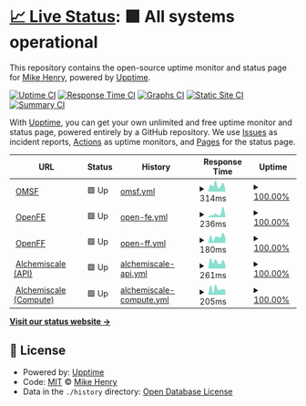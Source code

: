 # [📈 Live Status](https://status.MKN7787.com): <!--live status--> **🟩 All systems operational**

This repository contains the open-source uptime monitor and status page for [Mike Henry](https://www.henrymike.com/), powered by [Upptime](https://github.com/upptime/upptime).

[![Uptime CI](https://github.com/mikemhenry/website-uptime/workflows/Uptime%20CI/badge.svg)](https://github.com/mikemhenry/website-uptime/actions?query=workflow%3A%22Uptime+CI%22)
[![Response Time CI](https://github.com/mikemhenry/website-uptime/workflows/Response%20Time%20CI/badge.svg)](https://github.com/mikemhenry/website-uptime/actions?query=workflow%3A%22Response+Time+CI%22)
[![Graphs CI](https://github.com/mikemhenry/website-uptime/workflows/Graphs%20CI/badge.svg)](https://github.com/mikemhenry/website-uptime/actions?query=workflow%3A%22Graphs+CI%22)
[![Static Site CI](https://github.com/mikemhenry/website-uptime/workflows/Static%20Site%20CI/badge.svg)](https://github.com/mikemhenry/website-uptime/actions?query=workflow%3A%22Static+Site+CI%22)
[![Summary CI](https://github.com/mikemhenry/website-uptime/workflows/Summary%20CI/badge.svg)](https://github.com/mikemhenry/website-uptime/actions?query=workflow%3A%22Summary+CI%22)

With [Upptime](https://upptime.js.org), you can get your own unlimited and free uptime monitor and status page, powered entirely by a GitHub repository. We use [Issues](https://github.com/mikemhenry/website-uptime/issues) as incident reports, [Actions](https://github.com/mikemhenry/website-uptime/actions) as uptime monitors, and [Pages](https://status.MKN7787.com) for the status page.

<!--start: status pages-->
<!-- This summary is generated by Upptime (https://github.com/upptime/upptime) -->
<!-- Do not edit this manually, your changes will be overwritten -->
<!-- prettier-ignore -->
| URL | Status | History | Response Time | Uptime |
| --- | ------ | ------- | ------------- | ------ |
| <img alt="" src="https://icons.duckduckgo.com/ip3/www.omsf.io.ico" height="13"> [OMSF](https://www.omsf.io) | 🟩 Up | [omsf.yml](https://github.com/mikemhenry/website-uptime/commits/HEAD/history/omsf.yml) | <details><summary><img alt="Response time graph" src="./graphs/omsf/response-time-week.png" height="20"> 314ms</summary><br><a href="https://status.MKN7787.com/history/omsf"><img alt="Response time 305" src="https://img.shields.io/endpoint?url=https%3A%2F%2Fraw.githubusercontent.com%2Fmikemhenry%2Fwebsite-uptime%2FHEAD%2Fapi%2Fomsf%2Fresponse-time.json"></a><br><a href="https://status.MKN7787.com/history/omsf"><img alt="24-hour response time 111" src="https://img.shields.io/endpoint?url=https%3A%2F%2Fraw.githubusercontent.com%2Fmikemhenry%2Fwebsite-uptime%2FHEAD%2Fapi%2Fomsf%2Fresponse-time-day.json"></a><br><a href="https://status.MKN7787.com/history/omsf"><img alt="7-day response time 314" src="https://img.shields.io/endpoint?url=https%3A%2F%2Fraw.githubusercontent.com%2Fmikemhenry%2Fwebsite-uptime%2FHEAD%2Fapi%2Fomsf%2Fresponse-time-week.json"></a><br><a href="https://status.MKN7787.com/history/omsf"><img alt="30-day response time 356" src="https://img.shields.io/endpoint?url=https%3A%2F%2Fraw.githubusercontent.com%2Fmikemhenry%2Fwebsite-uptime%2FHEAD%2Fapi%2Fomsf%2Fresponse-time-month.json"></a><br><a href="https://status.MKN7787.com/history/omsf"><img alt="1-year response time 305" src="https://img.shields.io/endpoint?url=https%3A%2F%2Fraw.githubusercontent.com%2Fmikemhenry%2Fwebsite-uptime%2FHEAD%2Fapi%2Fomsf%2Fresponse-time-year.json"></a></details> | <details><summary><a href="https://status.MKN7787.com/history/omsf">100.00%</a></summary><a href="https://status.MKN7787.com/history/omsf"><img alt="All-time uptime 99.48%" src="https://img.shields.io/endpoint?url=https%3A%2F%2Fraw.githubusercontent.com%2Fmikemhenry%2Fwebsite-uptime%2FHEAD%2Fapi%2Fomsf%2Fuptime.json"></a><br><a href="https://status.MKN7787.com/history/omsf"><img alt="24-hour uptime 100.00%" src="https://img.shields.io/endpoint?url=https%3A%2F%2Fraw.githubusercontent.com%2Fmikemhenry%2Fwebsite-uptime%2FHEAD%2Fapi%2Fomsf%2Fuptime-day.json"></a><br><a href="https://status.MKN7787.com/history/omsf"><img alt="7-day uptime 100.00%" src="https://img.shields.io/endpoint?url=https%3A%2F%2Fraw.githubusercontent.com%2Fmikemhenry%2Fwebsite-uptime%2FHEAD%2Fapi%2Fomsf%2Fuptime-week.json"></a><br><a href="https://status.MKN7787.com/history/omsf"><img alt="30-day uptime 100.00%" src="https://img.shields.io/endpoint?url=https%3A%2F%2Fraw.githubusercontent.com%2Fmikemhenry%2Fwebsite-uptime%2FHEAD%2Fapi%2Fomsf%2Fuptime-month.json"></a><br><a href="https://status.MKN7787.com/history/omsf"><img alt="1-year uptime 99.48%" src="https://img.shields.io/endpoint?url=https%3A%2F%2Fraw.githubusercontent.com%2Fmikemhenry%2Fwebsite-uptime%2FHEAD%2Fapi%2Fomsf%2Fuptime-year.json"></a></details>
| <img alt="" src="https://icons.duckduckgo.com/ip3/openfree.energy.ico" height="13"> [OpenFE](https://openfree.energy) | 🟩 Up | [open-fe.yml](https://github.com/mikemhenry/website-uptime/commits/HEAD/history/open-fe.yml) | <details><summary><img alt="Response time graph" src="./graphs/open-fe/response-time-week.png" height="20"> 236ms</summary><br><a href="https://status.MKN7787.com/history/open-fe"><img alt="Response time 228" src="https://img.shields.io/endpoint?url=https%3A%2F%2Fraw.githubusercontent.com%2Fmikemhenry%2Fwebsite-uptime%2FHEAD%2Fapi%2Fopen-fe%2Fresponse-time.json"></a><br><a href="https://status.MKN7787.com/history/open-fe"><img alt="24-hour response time 113" src="https://img.shields.io/endpoint?url=https%3A%2F%2Fraw.githubusercontent.com%2Fmikemhenry%2Fwebsite-uptime%2FHEAD%2Fapi%2Fopen-fe%2Fresponse-time-day.json"></a><br><a href="https://status.MKN7787.com/history/open-fe"><img alt="7-day response time 236" src="https://img.shields.io/endpoint?url=https%3A%2F%2Fraw.githubusercontent.com%2Fmikemhenry%2Fwebsite-uptime%2FHEAD%2Fapi%2Fopen-fe%2Fresponse-time-week.json"></a><br><a href="https://status.MKN7787.com/history/open-fe"><img alt="30-day response time 235" src="https://img.shields.io/endpoint?url=https%3A%2F%2Fraw.githubusercontent.com%2Fmikemhenry%2Fwebsite-uptime%2FHEAD%2Fapi%2Fopen-fe%2Fresponse-time-month.json"></a><br><a href="https://status.MKN7787.com/history/open-fe"><img alt="1-year response time 228" src="https://img.shields.io/endpoint?url=https%3A%2F%2Fraw.githubusercontent.com%2Fmikemhenry%2Fwebsite-uptime%2FHEAD%2Fapi%2Fopen-fe%2Fresponse-time-year.json"></a></details> | <details><summary><a href="https://status.MKN7787.com/history/open-fe">100.00%</a></summary><a href="https://status.MKN7787.com/history/open-fe"><img alt="All-time uptime 100.00%" src="https://img.shields.io/endpoint?url=https%3A%2F%2Fraw.githubusercontent.com%2Fmikemhenry%2Fwebsite-uptime%2FHEAD%2Fapi%2Fopen-fe%2Fuptime.json"></a><br><a href="https://status.MKN7787.com/history/open-fe"><img alt="24-hour uptime 100.00%" src="https://img.shields.io/endpoint?url=https%3A%2F%2Fraw.githubusercontent.com%2Fmikemhenry%2Fwebsite-uptime%2FHEAD%2Fapi%2Fopen-fe%2Fuptime-day.json"></a><br><a href="https://status.MKN7787.com/history/open-fe"><img alt="7-day uptime 100.00%" src="https://img.shields.io/endpoint?url=https%3A%2F%2Fraw.githubusercontent.com%2Fmikemhenry%2Fwebsite-uptime%2FHEAD%2Fapi%2Fopen-fe%2Fuptime-week.json"></a><br><a href="https://status.MKN7787.com/history/open-fe"><img alt="30-day uptime 100.00%" src="https://img.shields.io/endpoint?url=https%3A%2F%2Fraw.githubusercontent.com%2Fmikemhenry%2Fwebsite-uptime%2FHEAD%2Fapi%2Fopen-fe%2Fuptime-month.json"></a><br><a href="https://status.MKN7787.com/history/open-fe"><img alt="1-year uptime 100.00%" src="https://img.shields.io/endpoint?url=https%3A%2F%2Fraw.githubusercontent.com%2Fmikemhenry%2Fwebsite-uptime%2FHEAD%2Fapi%2Fopen-fe%2Fuptime-year.json"></a></details>
| <img alt="" src="https://icons.duckduckgo.com/ip3/openforcefield.org.ico" height="13"> [OpenFF](https://openforcefield.org) | 🟩 Up | [open-ff.yml](https://github.com/mikemhenry/website-uptime/commits/HEAD/history/open-ff.yml) | <details><summary><img alt="Response time graph" src="./graphs/open-ff/response-time-week.png" height="20"> 180ms</summary><br><a href="https://status.MKN7787.com/history/open-ff"><img alt="Response time 202" src="https://img.shields.io/endpoint?url=https%3A%2F%2Fraw.githubusercontent.com%2Fmikemhenry%2Fwebsite-uptime%2FHEAD%2Fapi%2Fopen-ff%2Fresponse-time.json"></a><br><a href="https://status.MKN7787.com/history/open-ff"><img alt="24-hour response time 158" src="https://img.shields.io/endpoint?url=https%3A%2F%2Fraw.githubusercontent.com%2Fmikemhenry%2Fwebsite-uptime%2FHEAD%2Fapi%2Fopen-ff%2Fresponse-time-day.json"></a><br><a href="https://status.MKN7787.com/history/open-ff"><img alt="7-day response time 180" src="https://img.shields.io/endpoint?url=https%3A%2F%2Fraw.githubusercontent.com%2Fmikemhenry%2Fwebsite-uptime%2FHEAD%2Fapi%2Fopen-ff%2Fresponse-time-week.json"></a><br><a href="https://status.MKN7787.com/history/open-ff"><img alt="30-day response time 214" src="https://img.shields.io/endpoint?url=https%3A%2F%2Fraw.githubusercontent.com%2Fmikemhenry%2Fwebsite-uptime%2FHEAD%2Fapi%2Fopen-ff%2Fresponse-time-month.json"></a><br><a href="https://status.MKN7787.com/history/open-ff"><img alt="1-year response time 202" src="https://img.shields.io/endpoint?url=https%3A%2F%2Fraw.githubusercontent.com%2Fmikemhenry%2Fwebsite-uptime%2FHEAD%2Fapi%2Fopen-ff%2Fresponse-time-year.json"></a></details> | <details><summary><a href="https://status.MKN7787.com/history/open-ff">100.00%</a></summary><a href="https://status.MKN7787.com/history/open-ff"><img alt="All-time uptime 99.99%" src="https://img.shields.io/endpoint?url=https%3A%2F%2Fraw.githubusercontent.com%2Fmikemhenry%2Fwebsite-uptime%2FHEAD%2Fapi%2Fopen-ff%2Fuptime.json"></a><br><a href="https://status.MKN7787.com/history/open-ff"><img alt="24-hour uptime 100.00%" src="https://img.shields.io/endpoint?url=https%3A%2F%2Fraw.githubusercontent.com%2Fmikemhenry%2Fwebsite-uptime%2FHEAD%2Fapi%2Fopen-ff%2Fuptime-day.json"></a><br><a href="https://status.MKN7787.com/history/open-ff"><img alt="7-day uptime 100.00%" src="https://img.shields.io/endpoint?url=https%3A%2F%2Fraw.githubusercontent.com%2Fmikemhenry%2Fwebsite-uptime%2FHEAD%2Fapi%2Fopen-ff%2Fuptime-week.json"></a><br><a href="https://status.MKN7787.com/history/open-ff"><img alt="30-day uptime 100.00%" src="https://img.shields.io/endpoint?url=https%3A%2F%2Fraw.githubusercontent.com%2Fmikemhenry%2Fwebsite-uptime%2FHEAD%2Fapi%2Fopen-ff%2Fuptime-month.json"></a><br><a href="https://status.MKN7787.com/history/open-ff"><img alt="1-year uptime 99.99%" src="https://img.shields.io/endpoint?url=https%3A%2F%2Fraw.githubusercontent.com%2Fmikemhenry%2Fwebsite-uptime%2FHEAD%2Fapi%2Fopen-ff%2Fuptime-year.json"></a></details>
| <img alt="" src="https://icons.duckduckgo.com/ip3/api.alchemiscale.org.ico" height="13"> [Alchemiscale (API)](https://api.alchemiscale.org/ping) | 🟩 Up | [alchemiscale-api.yml](https://github.com/mikemhenry/website-uptime/commits/HEAD/history/alchemiscale-api.yml) | <details><summary><img alt="Response time graph" src="./graphs/alchemiscale-api/response-time-week.png" height="20"> 261ms</summary><br><a href="https://status.MKN7787.com/history/alchemiscale-api"><img alt="Response time 240" src="https://img.shields.io/endpoint?url=https%3A%2F%2Fraw.githubusercontent.com%2Fmikemhenry%2Fwebsite-uptime%2FHEAD%2Fapi%2Falchemiscale-api%2Fresponse-time.json"></a><br><a href="https://status.MKN7787.com/history/alchemiscale-api"><img alt="24-hour response time 155" src="https://img.shields.io/endpoint?url=https%3A%2F%2Fraw.githubusercontent.com%2Fmikemhenry%2Fwebsite-uptime%2FHEAD%2Fapi%2Falchemiscale-api%2Fresponse-time-day.json"></a><br><a href="https://status.MKN7787.com/history/alchemiscale-api"><img alt="7-day response time 261" src="https://img.shields.io/endpoint?url=https%3A%2F%2Fraw.githubusercontent.com%2Fmikemhenry%2Fwebsite-uptime%2FHEAD%2Fapi%2Falchemiscale-api%2Fresponse-time-week.json"></a><br><a href="https://status.MKN7787.com/history/alchemiscale-api"><img alt="30-day response time 242" src="https://img.shields.io/endpoint?url=https%3A%2F%2Fraw.githubusercontent.com%2Fmikemhenry%2Fwebsite-uptime%2FHEAD%2Fapi%2Falchemiscale-api%2Fresponse-time-month.json"></a><br><a href="https://status.MKN7787.com/history/alchemiscale-api"><img alt="1-year response time 240" src="https://img.shields.io/endpoint?url=https%3A%2F%2Fraw.githubusercontent.com%2Fmikemhenry%2Fwebsite-uptime%2FHEAD%2Fapi%2Falchemiscale-api%2Fresponse-time-year.json"></a></details> | <details><summary><a href="https://status.MKN7787.com/history/alchemiscale-api">100.00%</a></summary><a href="https://status.MKN7787.com/history/alchemiscale-api"><img alt="All-time uptime 99.91%" src="https://img.shields.io/endpoint?url=https%3A%2F%2Fraw.githubusercontent.com%2Fmikemhenry%2Fwebsite-uptime%2FHEAD%2Fapi%2Falchemiscale-api%2Fuptime.json"></a><br><a href="https://status.MKN7787.com/history/alchemiscale-api"><img alt="24-hour uptime 100.00%" src="https://img.shields.io/endpoint?url=https%3A%2F%2Fraw.githubusercontent.com%2Fmikemhenry%2Fwebsite-uptime%2FHEAD%2Fapi%2Falchemiscale-api%2Fuptime-day.json"></a><br><a href="https://status.MKN7787.com/history/alchemiscale-api"><img alt="7-day uptime 100.00%" src="https://img.shields.io/endpoint?url=https%3A%2F%2Fraw.githubusercontent.com%2Fmikemhenry%2Fwebsite-uptime%2FHEAD%2Fapi%2Falchemiscale-api%2Fuptime-week.json"></a><br><a href="https://status.MKN7787.com/history/alchemiscale-api"><img alt="30-day uptime 100.00%" src="https://img.shields.io/endpoint?url=https%3A%2F%2Fraw.githubusercontent.com%2Fmikemhenry%2Fwebsite-uptime%2FHEAD%2Fapi%2Falchemiscale-api%2Fuptime-month.json"></a><br><a href="https://status.MKN7787.com/history/alchemiscale-api"><img alt="1-year uptime 99.91%" src="https://img.shields.io/endpoint?url=https%3A%2F%2Fraw.githubusercontent.com%2Fmikemhenry%2Fwebsite-uptime%2FHEAD%2Fapi%2Falchemiscale-api%2Fuptime-year.json"></a></details>
| <img alt="" src="https://icons.duckduckgo.com/ip3/compute.alchemiscale.org.ico" height="13"> [Alchemiscale (Compute)](https://compute.alchemiscale.org/ping) | 🟩 Up | [alchemiscale-compute.yml](https://github.com/mikemhenry/website-uptime/commits/HEAD/history/alchemiscale-compute.yml) | <details><summary><img alt="Response time graph" src="./graphs/alchemiscale-compute/response-time-week.png" height="20"> 205ms</summary><br><a href="https://status.MKN7787.com/history/alchemiscale-compute"><img alt="Response time 284" src="https://img.shields.io/endpoint?url=https%3A%2F%2Fraw.githubusercontent.com%2Fmikemhenry%2Fwebsite-uptime%2FHEAD%2Fapi%2Falchemiscale-compute%2Fresponse-time.json"></a><br><a href="https://status.MKN7787.com/history/alchemiscale-compute"><img alt="24-hour response time 162" src="https://img.shields.io/endpoint?url=https%3A%2F%2Fraw.githubusercontent.com%2Fmikemhenry%2Fwebsite-uptime%2FHEAD%2Fapi%2Falchemiscale-compute%2Fresponse-time-day.json"></a><br><a href="https://status.MKN7787.com/history/alchemiscale-compute"><img alt="7-day response time 205" src="https://img.shields.io/endpoint?url=https%3A%2F%2Fraw.githubusercontent.com%2Fmikemhenry%2Fwebsite-uptime%2FHEAD%2Fapi%2Falchemiscale-compute%2Fresponse-time-week.json"></a><br><a href="https://status.MKN7787.com/history/alchemiscale-compute"><img alt="30-day response time 220" src="https://img.shields.io/endpoint?url=https%3A%2F%2Fraw.githubusercontent.com%2Fmikemhenry%2Fwebsite-uptime%2FHEAD%2Fapi%2Falchemiscale-compute%2Fresponse-time-month.json"></a><br><a href="https://status.MKN7787.com/history/alchemiscale-compute"><img alt="1-year response time 284" src="https://img.shields.io/endpoint?url=https%3A%2F%2Fraw.githubusercontent.com%2Fmikemhenry%2Fwebsite-uptime%2FHEAD%2Fapi%2Falchemiscale-compute%2Fresponse-time-year.json"></a></details> | <details><summary><a href="https://status.MKN7787.com/history/alchemiscale-compute">100.00%</a></summary><a href="https://status.MKN7787.com/history/alchemiscale-compute"><img alt="All-time uptime 99.73%" src="https://img.shields.io/endpoint?url=https%3A%2F%2Fraw.githubusercontent.com%2Fmikemhenry%2Fwebsite-uptime%2FHEAD%2Fapi%2Falchemiscale-compute%2Fuptime.json"></a><br><a href="https://status.MKN7787.com/history/alchemiscale-compute"><img alt="24-hour uptime 100.00%" src="https://img.shields.io/endpoint?url=https%3A%2F%2Fraw.githubusercontent.com%2Fmikemhenry%2Fwebsite-uptime%2FHEAD%2Fapi%2Falchemiscale-compute%2Fuptime-day.json"></a><br><a href="https://status.MKN7787.com/history/alchemiscale-compute"><img alt="7-day uptime 100.00%" src="https://img.shields.io/endpoint?url=https%3A%2F%2Fraw.githubusercontent.com%2Fmikemhenry%2Fwebsite-uptime%2FHEAD%2Fapi%2Falchemiscale-compute%2Fuptime-week.json"></a><br><a href="https://status.MKN7787.com/history/alchemiscale-compute"><img alt="30-day uptime 100.00%" src="https://img.shields.io/endpoint?url=https%3A%2F%2Fraw.githubusercontent.com%2Fmikemhenry%2Fwebsite-uptime%2FHEAD%2Fapi%2Falchemiscale-compute%2Fuptime-month.json"></a><br><a href="https://status.MKN7787.com/history/alchemiscale-compute"><img alt="1-year uptime 99.73%" src="https://img.shields.io/endpoint?url=https%3A%2F%2Fraw.githubusercontent.com%2Fmikemhenry%2Fwebsite-uptime%2FHEAD%2Fapi%2Falchemiscale-compute%2Fuptime-year.json"></a></details>

<!--end: status pages-->

[**Visit our status website →**](https://status.MKN7787.com)

## 📄 License

- Powered by: [Upptime](https://github.com/upptime/upptime)
- Code: [MIT](./LICENSE) © [Mike Henry](https://www.henrymike.com/)
- Data in the `./history` directory: [Open Database License](https://opendatacommons.org/licenses/odbl/1-0/)
